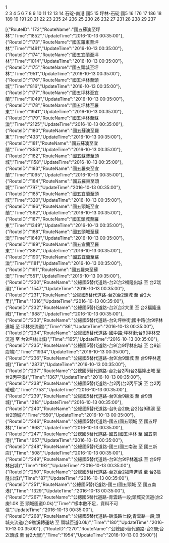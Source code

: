1   
2
3
4
5
6
7
8
9
10
11
12
13
14  石碇-南港   國5
15  坪林-石碇   國5
16  176
17  186
18  189
19  191
20
21
22
23  235
24  236
25  230
26  232
27  231
28  238
29  237

[{"RouteID":"172","RouteName":"國五蘇澳至坪林","Time":"1852","UpdateTime":"2016-10-13 00:35:00"},
{"RouteID":"173","RouteName":"國五羅東至坪林","Time":"1491","UpdateTime":"2016-10-13 00:35:00"},
{"RouteID":"174","RouteName":"國五宜蘭至坪林","Time":"1014","UpdateTime":"2016-10-13 00:35:00"},
{"RouteID":"175","RouteName":"國五頭城至坪林","Time":"951","UpdateTime":"2016-10-13 00:35:00"},
{"RouteID":"176","RouteName":"國五坪林至頭城","Time":"816","UpdateTime":"2016-10-13 00:35:00"},
{"RouteID":"177","RouteName":"國五坪林至宜蘭","Time":"1049","UpdateTime":"2016-10-13 00:35:00"},
{"RouteID":"178","RouteName":"國五坪林至羅東","Time":"1941","UpdateTime":"2016-10-13 00:35:00"},
{"RouteID":"179","RouteName":"國五坪林至蘇澳","Time":"2125","UpdateTime":"2016-10-13 00:35:00"},
{"RouteID":"180","RouteName":"國五蘇澳至羅東","Time":"433","UpdateTime":"2016-10-13 00:35:00"},
{"RouteID":"181","RouteName":"國五蘇澳至宜蘭","Time":"853","UpdateTime":"2016-10-13 00:35:00"},
{"RouteID":"182","RouteName":"國五蘇澳至頭城","Time":"1158","UpdateTime":"2016-10-13 00:35:00"},
{"RouteID":"183","RouteName":"國五羅東至宜蘭","Time":"1095","UpdateTime":"2016-10-13 00:35:00"},
{"RouteID":"184","RouteName":"國五羅東至頭城","Time":"797","UpdateTime":"2016-10-13 00:35:00"},
{"RouteID":"185","RouteName":"國五宜蘭至頭城","Time":"320","UpdateTime":"2016-10-13 00:35:00"},
{"RouteID":"186","RouteName":"國五頭城至宜蘭","Time":"562","UpdateTime":"2016-10-13 00:35:00"},
{"RouteID":"187","RouteName":"國五頭城至羅東","Time":"1349","UpdateTime":"2016-10-13 00:35:00"},
{"RouteID":"188","RouteName":"國五頭城至蘇澳","Time":"1640","UpdateTime":"2016-10-13 00:35:00"},
{"RouteID":"189","RouteName":"國五宜蘭至羅東","Time":"887","UpdateTime":"2016-10-13 00:35:00"},
{"RouteID":"190","RouteName":"國五宜蘭至蘇澳","Time":"1181","UpdateTime":"2016-10-13 00:35:00"},
{"RouteID":"191","RouteName":"國五羅東至蘇澳","Time":"551","UpdateTime":"2016-10-13 00:35:00"},
{"RouteID":"230","RouteName":"公總國5替代道路-台2(台2福隆出城 至 台2瑞濱)","Time":"1547","UpdateTime":"2016-10-13 00:35:00"},
{"RouteID":"231","RouteName":"公總國5替代道路-台2(台2頭城 至 台2大里)","Time":"1316","UpdateTime":"2016-10-13 00:35:00"},
{"RouteID":"232","RouteName":"公總國5替代道路-台2(台2大里 至 台2福隆進城)","Time":"988","UpdateTime":"2016-10-13 00:35:00"},
{"RouteID":"233","RouteName":"公總國5替代道路-台9;坪林街;國中路(台9坪林進城 至 坪林交流道)","Time":"86","UpdateTime":"2016-10-13 00:35:00"},
{"RouteID":"234","RouteName":"公總國5替代道路-國中路;坪林街;台9(坪林交流道 至 台9坪林出城)","Time":"165","UpdateTime":"2016-10-13 00:35:00"},
{"RouteID":"235","RouteName":"公總國5替代道路-台9(台9坪林出城 至 台9新店端)","Time":"1934","UpdateTime":"2016-10-13 00:35:00"},
{"RouteID":"236","RouteName":"公總國5替代道路-台9(台9頭城 至 台9坪林進城)","Time":"2873","UpdateTime":"2016-10-13 00:35:00"},
{"RouteID":"237","RouteName":"公總國5替代道路-台2;台2丙(台2福隆出城 至 台2丙平溪)","Time":"1367","UpdateTime":"2016-10-13 00:35:00"},
{"RouteID":"238","RouteName":"公總國5替代道路-台2丙(台2丙平溪 至 台2丙暖暖)","Time":"753","UpdateTime":"2016-10-13 00:35:00"},
{"RouteID":"239","RouteName":"公總國5替代道路-台9(台9礁溪 至 台9頭城)","Time":"218","UpdateTime":"2016-10-13 00:35:00"},
{"RouteID":"240","RouteName":"公總國5替代道路-台9;台2庚;台2(台9礁溪 至 台2頭城)","Time":"550","UpdateTime":"2016-10-13 00:35:00"},
{"RouteID":"246","RouteName":"公總國5替代道路-國五(國五頭城 至 國五坪林)","Time":"668","UpdateTime":"2016-10-13 00:35:00"},
{"RouteID":"247","RouteName":"公總國5替代道路-國五(國五坪林 至 國五南港)","Time":"657","UpdateTime":"2016-10-13 00:35:00"},
{"RouteID":"248","RouteName":"公總國5替代道路-國三(國三南港 至 國三新店)","Time":"508","UpdateTime":"2016-10-13 00:35:00"},
{"RouteID":"249","RouteName":"公總國5替代道路-台9(台9坪林進城 至 台9坪林出城)","Time":"192","UpdateTime":"2016-10-13 00:35:00"},
{"RouteID":"250","RouteName":"公總國5替代道路-台2(台2福隆進城 至 台2福隆出城)","Time":"87","UpdateTime":"2016-10-13 00:35:00"},
{"RouteID":"251","RouteName":"公總國5替代道路-國三(國五頭城 至 國五南港)","Time":"1329","UpdateTime":"2016-10-13 00:35:00"},
{"RouteID":"267","RouteName":"公總國5替代道路-青雲路一段;頭城交流道(台2庚1.0K 至 頭城匝道0.0k)","Time":"樣本數不足，資料不可信","UpdateTime":"2016-10-13 00:35:00"},
{"RouteID":"268","RouteName":"公總國5替代道路-礁溪路七段;青雲路一段;頭城交流道(台9礁溪轉運站 至 頭城匝道0.0k)","Time":"180","UpdateTime":"2016-10-13 00:35:00"},
{"RouteID":"270","RouteName":"公總國5替代道路-台2庚;台2(頭城 至 台2大里)","Time":"1954","UpdateTime":"2016-10-13 00:35:00"}]











